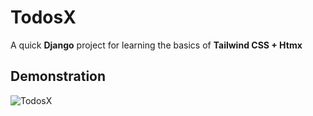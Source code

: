 # TodosX

A quick **Django** project for learning the basics of **Tailwind CSS + Htmx**

## Demonstration ##

![TodosX](https://user-images.githubusercontent.com/85079897/150875068-bea964b3-598e-48a0-812a-94f21a99ca0e.gif)
